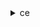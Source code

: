 <details><summary>ce</summary><blockquote>

- **<details><summary>create-anomaly-monitor</summary><blockquote>**

  * --anomaly-monitor
  * --cli-input-json
  * --cli-input-yaml
  * --generate-cli-skeleton


- **<details><summary>create-anomaly-subscription</summary><blockquote>**

  * --anomaly-subscription
  * --cli-input-json
  * --cli-input-yaml
  * --generate-cli-skeleton


- **<details><summary>create-cost-category-definition</summary><blockquote>**

  * --name
  * --rule-version
  * --rules
  * --default-value
  * --cli-input-json
  * --cli-input-yaml
  * --generate-cli-skeleton


- **<details><summary>delete-anomaly-monitor</summary><blockquote>**

  * --monitor-arn
  * --cli-input-json
  * --cli-input-yaml
  * --generate-cli-skeleton


- **<details><summary>delete-anomaly-subscription</summary><blockquote>**

  * --subscription-arn
  * --cli-input-json
  * --cli-input-yaml
  * --generate-cli-skeleton


- **<details><summary>delete-cost-category-definition</summary><blockquote>**

  * --cost-category-arn
  * --cli-input-json
  * --cli-input-yaml
  * --generate-cli-skeleton


- **<details><summary>describe-cost-category-definition</summary><blockquote>**

  * --cost-category-arn
  * --effective-on
  * --cli-input-json
  * --cli-input-yaml
  * --generate-cli-skeleton


- **<details><summary>get-anomalies</summary><blockquote>**

  * --monitor-arn
  * --date-interval
  * --feedback
  * --total-impact
  * --next-page-token
  * --max-results
  * --cli-input-json
  * --cli-input-yaml
  * --generate-cli-skeleton


- **<details><summary>get-anomaly-monitors</summary><blockquote>**

  * --monitor-arn-list
  * --next-page-token
  * --max-results
  * --cli-input-json
  * --cli-input-yaml
  * --generate-cli-skeleton


- **<details><summary>get-anomaly-subscriptions</summary><blockquote>**

  * --subscription-arn-list
  * --monitor-arn
  * --next-page-token
  * --max-results
  * --cli-input-json
  * --cli-input-yaml
  * --generate-cli-skeleton


- **<details><summary>get-cost-and-usage</summary><blockquote>**

  * --time-period
  * --granularity
  * --filter
  * --metrics
  * --group-by
  * --next-page-token
  * --cli-input-json
  * --cli-input-yaml
  * --generate-cli-skeleton


- **<details><summary>get-cost-and-usage-with-resources</summary><blockquote>**

  * --time-period
  * --granularity
  * --filter
  * --metrics
  * --group-by
  * --next-page-token
  * --cli-input-json
  * --cli-input-yaml
  * --generate-cli-skeleton


- **<details><summary>get-cost-categories</summary><blockquote>**

  * --search-string
  * --time-period
  * --cost-category-name
  * --filter
  * --sort-by
  * --max-results
  * --next-page-token
  * --cli-input-json
  * --cli-input-yaml
  * --generate-cli-skeleton


- **<details><summary>get-cost-forecast</summary><blockquote>**

  * --time-period
  * --metric
  * --granularity
  * --filter
  * --prediction-interval-level
  * --cli-input-json
  * --cli-input-yaml
  * --generate-cli-skeleton


- **<details><summary>get-dimension-values</summary><blockquote>**

  * --search-string
  * --time-period
  * --dimension
  * --context
  * --filter
  * --sort-by
  * --max-results
  * --next-page-token
  * --cli-input-json
  * --cli-input-yaml
  * --generate-cli-skeleton


- **<details><summary>get-reservation-coverage</summary><blockquote>**

  * --time-period
  * --group-by
  * --granularity
  * --filter
  * --metrics
  * --next-page-token
  * --sort-by
  * --max-results
  * --cli-input-json
  * --cli-input-yaml
  * --generate-cli-skeleton


- **<details><summary>get-reservation-purchase-recommendation</summary><blockquote>**

  * --account-id
  * --service
  * --filter
  * --account-scope
  * --lookback-period-in-days
  * --term-in-years
  * --payment-option
  * --service-specification
  * --page-size
  * --next-page-token
  * --cli-input-json
  * --cli-input-yaml
  * --generate-cli-skeleton


- **<details><summary>get-reservation-utilization</summary><blockquote>**

  * --time-period
  * --group-by
  * --granularity
  * --filter
  * --sort-by
  * --next-page-token
  * --max-results
  * --cli-input-json
  * --cli-input-yaml
  * --generate-cli-skeleton


- **<details><summary>get-rightsizing-recommendation</summary><blockquote>**

  * --filter
  * --configuration
  * --service
  * --page-size
  * --next-page-token
  * --cli-input-json
  * --cli-input-yaml
  * --generate-cli-skeleton


- **<details><summary>get-savings-plans-coverage</summary><blockquote>**

  * --time-period
  * --group-by
  * --granularity
  * --filter
  * --metrics
  * --next-token
  * --max-results
  * --sort-by
  * --cli-input-json
  * --cli-input-yaml
  * --generate-cli-skeleton


- **<details><summary>get-savings-plans-purchase-recommendation</summary><blockquote>**

  * --savings-plans-type
  * --term-in-years
  * --payment-option
  * --account-scope
  * --next-page-token
  * --page-size
  * --lookback-period-in-days
  * --filter
  * --cli-input-json
  * --cli-input-yaml
  * --generate-cli-skeleton


- **<details><summary>get-savings-plans-utilization</summary><blockquote>**

  * --time-period
  * --granularity
  * --filter
  * --sort-by
  * --cli-input-json
  * --cli-input-yaml
  * --generate-cli-skeleton


- **<details><summary>get-savings-plans-utilization-details</summary><blockquote>**

  * --time-period
  * --filter
  * --data-type
  * --next-token
  * --max-results
  * --sort-by
  * --cli-input-json
  * --cli-input-yaml
  * --generate-cli-skeleton


- **<details><summary>get-tags</summary><blockquote>**

  * --search-string
  * --time-period
  * --tag-key
  * --filter
  * --sort-by
  * --max-results
  * --next-page-token
  * --cli-input-json
  * --cli-input-yaml
  * --generate-cli-skeleton


- **<details><summary>get-usage-forecast</summary><blockquote>**

  * --time-period
  * --metric
  * --granularity
  * --filter
  * --prediction-interval-level
  * --cli-input-json
  * --cli-input-yaml
  * --generate-cli-skeleton


- **<details><summary>help</summary><blockquote>**

  * 


- **<details><summary>list-cost-category-definitions</summary><blockquote>**

  * --effective-on
  * --next-token
  * --max-results
  * --cli-input-json
  * --cli-input-yaml
  * --generate-cli-skeleton


- **<details><summary>provide-anomaly-feedback</summary><blockquote>**

  * --anomaly-id
  * --feedback
  * --cli-input-json
  * --cli-input-yaml
  * --generate-cli-skeleton


- **<details><summary>update-anomaly-monitor</summary><blockquote>**

  * --monitor-arn
  * --monitor-name
  * --cli-input-json
  * --cli-input-yaml
  * --generate-cli-skeleton


- **<details><summary>update-anomaly-subscription</summary><blockquote>**

  * --subscription-arn
  * --threshold
  * --frequency
  * --monitor-arn-list
  * --subscribers
  * --subscription-name
  * --cli-input-json
  * --cli-input-yaml
  * --generate-cli-skeleton


- **<details><summary>update-cost-category-definition</summary><blockquote>**

  * --cost-category-arn
  * --rule-version
  * --rules
  * --default-value
  * --cli-input-json
  * --cli-input-yaml
  * --generate-cli-skeleton


</blockquote></details>
</blockquote></details>
</blockquote></details>
</blockquote></details>
</blockquote></details>
</blockquote></details>
</blockquote></details>
</blockquote></details>
</blockquote></details>
</blockquote></details>
</blockquote></details>
</blockquote></details>
</blockquote></details>
</blockquote></details>
</blockquote></details>
</blockquote></details>
</blockquote></details>
</blockquote></details>
</blockquote></details>
</blockquote></details>
</blockquote></details>
</blockquote></details>
</blockquote></details>
</blockquote></details>
</blockquote></details>
</blockquote></details>
</blockquote></details>
</blockquote></details>
</blockquote></details>
</blockquote></details>
</blockquote></details>
</blockquote></details>
